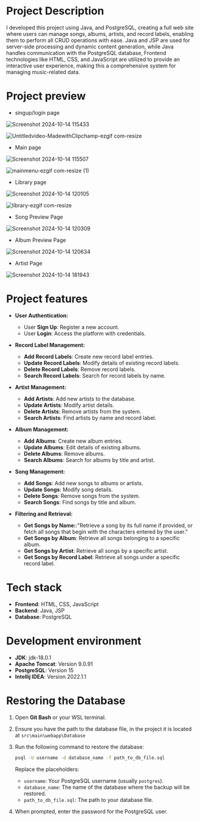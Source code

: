 # Project Description
I developed this project using Java, and PostgreSQL, creating a full web site where users can manage songs, albums, artists, and record labels, enabling them to perform all CRUD operations with ease. Java and JSP are used for server-side processing and dynamic content generation, while Java handles communication with the PostgreSQL database, Frontend technologies like HTML, CSS, and JavaScript are utilized to provide an interactive user experience, making this a comprehensive system for managing music-related data.



# Project preview
- singup/login page

![Screenshot 2024-10-14 115433](https://github.com/user-attachments/assets/38c65bb9-167c-4366-b733-aec071414a5f)

![Untitledvideo-MadewithClipchamp-ezgif com-resize](https://github.com/user-attachments/assets/d3f4f947-f11e-4ab3-96e3-d857ac0cecf5)

- Main page

![Screenshot 2024-10-14 115507](https://github.com/user-attachments/assets/4e30a430-e504-4c7e-a737-ab82c95ec076)

![mainmenu-ezgif com-resize (1)](https://github.com/user-attachments/assets/03aec7ae-dd5e-470a-899c-739baa1e63cd)

- Library page
  
![Screenshot 2024-10-14 120105](https://github.com/user-attachments/assets/7f8c33c2-81ce-409f-8bd5-542384cbf9b7)

![library-ezgif com-resize](https://github.com/user-attachments/assets/2cf7055e-36a6-4c14-a05d-0f01ddda9980)

- Song Preview Page
  
![Screenshot 2024-10-14 120309](https://github.com/user-attachments/assets/96227553-d7b6-4e64-81ea-4493aa77342b)


- Album Preview Page

![Screenshot 2024-10-14 120634](https://github.com/user-attachments/assets/e2e32341-26d1-41af-ae9c-145e18d8bb7f)

- Artist Page

![Screenshot 2024-10-14 181943](https://github.com/user-attachments/assets/84ce004e-0047-4e37-a94b-9851633785c1)



# Project features
- **User Authentication:**
  - User **Sign Up**: Register a new account.
  - User **Login**: Access the platform with credentials.

- **Record Label Management:**
  - **Add Record Labels**: Create new record label entries.
  - **Update Record Labels**: Modify details of existing record labels.
  - **Delete Record Labels**: Remove record labels.
  - **Search Record Labels**: Search for record labels by name.

- **Artist Management:**
  - **Add Artists**: Add new artists to the database.
  - **Update Artists**: Modify artist details.
  - **Delete Artists**: Remove artists from the system.
  - **Search Artists**: Find artists by name and record label.

- **Album Management:**
  - **Add Albums**: Create new album entries.
  - **Update Albums**: Edit details of existing albums.
  - **Delete Albums**: Remove albums.
  - **Search Albums**: Search for albums by title and artist.

- **Song Management:**
  - **Add Songs**: Add new songs to albums or artists.
  - **Update Songs**: Modify song details.
  - **Delete Songs**: Remove songs from the system.
  - **Search Songs**: Find songs by title and album.

- **Filtering and Retrieval:**
  - **Get Songs by Name:**:"Retrieve a song by its full name if provided, or fetch all songs that begin with the characters entered by the user."
  - **Get Songs by Album**: Retrieve all songs belonging to a specific album.
  - **Get Songs by Artist**: Retrieve all songs by a specific artist.
  - **Get Songs by Record Label**: Retrieve all songs under a specific record label.



# Tech stack

- **Frontend**: HTML, CSS, JavaScript
- **Backend**: Java, JSP
- **Database**: PostgreSQL


  
# Development environment

- **JDK**: jdk-18.0.1
- **Apache Tomcat**: Version 9.0.91
- **PostgreSQL**: Version 15
- **Intellij IDEA**: Version 2022.1.1


# Restoring the Database

1. Open **Git Bash** or your WSL terminal.
2. Ensure you have the path to the database file, in the project it is located at `src\main\webapp\Database`
3. Run the following command to restore the database:

   ```bash
   psql -U username -d database_name -f path_to_db_file.sql
   ```

   Replace the placeholders:
   - `username`: Your PostgreSQL username (usually `postgres`).
   - `database_name`: The name of the database where the backup will be restored.
   - `path_to_db_file.sql`: The path to your database file.

4. When prompted, enter the password for the PostgreSQL user.
